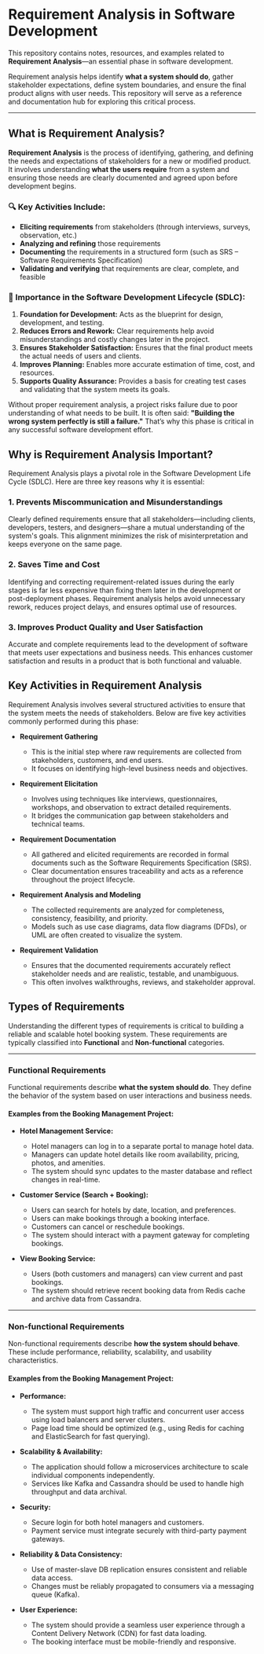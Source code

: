 # Requirement Analysis in Software Development

This repository contains notes, resources, and examples related to **Requirement Analysis**—an essential phase in software development. 

Requirement analysis helps identify **what a system should do**, gather stakeholder expectations, define system boundaries, and ensure the final product aligns with user needs. This repository will serve as a reference and documentation hub for exploring this critical process.

---

## What is Requirement Analysis?

**Requirement Analysis** is the process of identifying, gathering, and defining the needs and expectations of stakeholders for a new or modified product. It involves understanding **what the users require** from a system and ensuring those needs are clearly documented and agreed upon before development begins.

### 🔍 Key Activities Include:
- **Eliciting requirements** from stakeholders (through interviews, surveys, observation, etc.)
- **Analyzing and refining** those requirements
- **Documenting** the requirements in a structured form (such as SRS – Software Requirements Specification)
- **Validating and verifying** that requirements are clear, complete, and feasible

### 📌 Importance in the Software Development Lifecycle (SDLC):
1. **Foundation for Development:** Acts as the blueprint for design, development, and testing.
2. **Reduces Errors and Rework:** Clear requirements help avoid misunderstandings and costly changes later in the project.
3. **Ensures Stakeholder Satisfaction:** Ensures that the final product meets the actual needs of users and clients.
4. **Improves Planning:** Enables more accurate estimation of time, cost, and resources.
5. **Supports Quality Assurance:** Provides a basis for creating test cases and validating that the system meets its goals.

Without proper requirement analysis, a project risks failure due to poor understanding of what needs to be built. It is often said: **"Building the wrong system perfectly is still a failure."** That’s why this phase is critical in any successful software development effort.
## Why is Requirement Analysis Important?

Requirement Analysis plays a pivotal role in the Software Development Life Cycle (SDLC). Here are three key reasons why it is essential:

### 1. Prevents Miscommunication and Misunderstandings
Clearly defined requirements ensure that all stakeholders—including clients, developers, testers, and designers—share a mutual understanding of the system's goals. This alignment minimizes the risk of misinterpretation and keeps everyone on the same page.

### 2. Saves Time and Cost
Identifying and correcting requirement-related issues during the early stages is far less expensive than fixing them later in the development or post-deployment phases. Requirement analysis helps avoid unnecessary rework, reduces project delays, and ensures optimal use of resources.

### 3. Improves Product Quality and User Satisfaction
Accurate and complete requirements lead to the development of software that meets user expectations and business needs. This enhances customer satisfaction and results in a product that is both functional and valuable.
## Key Activities in Requirement Analysis

Requirement Analysis involves several structured activities to ensure that the system meets the needs of stakeholders. Below are five key activities commonly performed during this phase:

- **Requirement Gathering**
  - This is the initial step where raw requirements are collected from stakeholders, customers, and end users.
  - It focuses on identifying high-level business needs and objectives.

- **Requirement Elicitation**
  - Involves using techniques like interviews, questionnaires, workshops, and observation to extract detailed requirements.
  - It bridges the communication gap between stakeholders and technical teams.

- **Requirement Documentation**
  - All gathered and elicited requirements are recorded in formal documents such as the Software Requirements Specification (SRS).
  - Clear documentation ensures traceability and acts as a reference throughout the project lifecycle.

- **Requirement Analysis and Modeling**
  - The collected requirements are analyzed for completeness, consistency, feasibility, and priority.
  - Models such as use case diagrams, data flow diagrams (DFDs), or UML are often created to visualize the system.

- **Requirement Validation**
  - Ensures that the documented requirements accurately reflect stakeholder needs and are realistic, testable, and unambiguous.
  - This often involves walkthroughs, reviews, and stakeholder approval.
## Types of Requirements

Understanding the different types of requirements is critical to building a reliable and scalable hotel booking system. These requirements are typically classified into **Functional** and **Non-functional** categories.

---

### Functional Requirements

Functional requirements describe **what the system should do**. They define the behavior of the system based on user interactions and business needs.

#### Examples from the Booking Management Project:

- **Hotel Management Service:**
  - Hotel managers can log in to a separate portal to manage hotel data.
  - Managers can update hotel details like room availability, pricing, photos, and amenities.
  - The system should sync updates to the master database and reflect changes in real-time.

- **Customer Service (Search + Booking):**
  - Users can search for hotels by date, location, and preferences.
  - Users can make bookings through a booking interface.
  - Customers can cancel or reschedule bookings.
  - The system should interact with a payment gateway for completing bookings.

- **View Booking Service:**
  - Users (both customers and managers) can view current and past bookings.
  - The system should retrieve recent booking data from Redis cache and archive data from Cassandra.

---

### Non-functional Requirements

Non-functional requirements describe **how the system should behave**. These include performance, reliability, scalability, and usability characteristics.

#### Examples from the Booking Management Project:

- **Performance:**
  - The system must support high traffic and concurrent user access using load balancers and server clusters.
  - Page load time should be optimized (e.g., using Redis for caching and ElasticSearch for fast querying).

- **Scalability & Availability:**
  - The application should follow a microservices architecture to scale individual components independently.
  - Services like Kafka and Cassandra should be used to handle high throughput and data archival.

- **Security:**
  - Secure login for both hotel managers and customers.
  - Payment service must integrate securely with third-party payment gateways.

- **Reliability & Data Consistency:**
  - Use of master-slave DB replication ensures consistent and reliable data access.
  - Changes must be reliably propagated to consumers via a messaging queue (Kafka).

- **User Experience:**
  - The system should provide a seamless user experience through a Content Delivery Network (CDN) for fast data loading.
  - The booking interface must be mobile-friendly and responsive.



